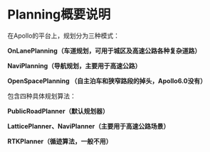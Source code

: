 # Planning概要说明

在Apollo的平台上，规划分为三种模式：

**OnLanePlanning（车道规划，可用于城区及高速公路各种复杂道路）**

**NaviPlanning（导航规划，主要用于高速公路）**

**OpenSpacePlanning （自主泊车和狭窄路段的掉头，Apollo6.0没有）**

包含四种具体规划算法：

**PublicRoadPlanner（默认规划器）**

**LatticePlanner、NaviPlanner（主要用于高速公路场景）**

**RTKPlanner（循迹算法，一般不用）**

